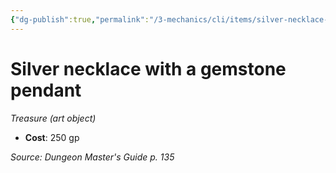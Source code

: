 ```yaml
---
{"dg-publish":true,"permalink":"/3-mechanics/cli/items/silver-necklace-with-a-gemstone-pendant/","tags":["ttrpg-cli/compendium/src/5e/dmg","ttrpg-cli/item/gear/treasure-art-object","ttrpg-cli/item/rarity/none"]}
---
```


# Silver necklace with a gemstone pendant
*Treasure (art object)*  


- **Cost**: 250 gp

*Source: Dungeon Master's Guide p. 135*